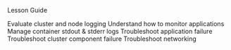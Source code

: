 Lesson Guide

Evaluate cluster and node logging
Understand how to monitor applications
Manage container stdout & stderr logs
Troubleshoot application failure
Troubleshoot cluster component failure
Troubleshoot networking
